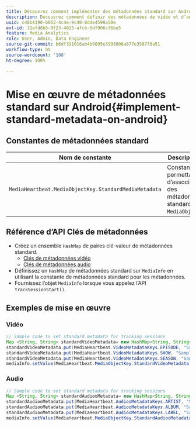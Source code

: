 ```yaml
---
title: Découvrez comment implémenter des métadonnées standard sur Android
description: Découvrez comment définir des métadonnées de vidéo et d’annonce publicitaire standard à envoyer avec les appels de suivi sur Android.
uuid: c48b4190-b062-4c4e-9c40-8dde4598a50e
exl-id: 31afd8b5-0f23-4025-afcb-6df906cf6be5
feature: Media Analytics
role: User, Admin, Data Engineer
source-git-commit: b6df391016ab4b9095e3993808a877e3587f0a51
workflow-type: ht
source-wordcount: '108'
ht-degree: 100%

---
```


# Mise en œuvre de métadonnées standard sur Android{#implement-standard-metadata-on-android}

## Constantes de métadonnées standard

| Nom de constante | Description   |
|---|---|
| `MediaHeartbeat.MediaObjectKey.StandardMediaMetadata` | Constante permettant d’associer des métadonnées standard à `MediaObject`. |

## Référence d’API Clés de métadonnées

* Créez un ensemble `HashMap` de paires clé-valeur de métadonnées standard.
   * [Clés de métadonnées vidéo](https://adobe-marketing-cloud.github.io/media-sdks/reference/android/com/adobe/primetime/va/simple/MediaHeartbeat.VideoMetadataKeys.html)
   * [Clés de métadonnées audio](https://adobe-marketing-cloud.github.io/media-sdks/reference/android/com/adobe/primetime/va/simple/MediaHeartbeat.AudioMetadataKeys.html)
* Définissez un `HashMap` de métadonnées standard sur `MediaInfo` en utilisant la constante de métadonnées standard pour les métadonnées.
* Fournissez l’objet `MediaInfo` lorsque vous appelez l’API `trackSessionStart()`.

## Exemples de mise en œuvre

### Vidéo

```java
// Sample code to set standard metadata for tracking sessions 
Map <String, String> standardVideoMetadata= new HashMap<String, String>(); 
standardVideoMetadata.put(MediaHeartbeat.VideoMetadataKeys.EPISODE, "Sample Episode"); 
standardVideoMetadata.put(MediaHeartbeat.VideoMetadataKeys.SHOW, "Sample Show"); 
standardVideoMetadata.put(MediaHeartbeat.VideoMetadataKeys.SEASON, "Sample Season"); 
mediaInfo.setValue(MediaHeartbeat.MediaObjectKey.StandardVideoMetadata, standardVideoMetadata);
```

### Audio

```java
// Sample code to set standard metadata for tracking sessions 
Map <String, String> standardAudiooMetadata= new HashMap<String, String>(); 
standardAudiooMetadata.put(MediaHeartbeat.AudiooMetadataKeys.ARTIST, "Sample Artist"); 
standardAudiooMetadata.put(MediaHeartbeat.AudiooMetadataKeys.ALBUM, "Sample Album"); 
standardAudiooMetadata.put(MediaHeartbeat.AudiooMetadataKeys.LABEL, "Sample Label"); 
mediaInfo.setValue(MediaHeartbeat.MediaObjectKey.StandardAudiooMetadata, standardAudiooMetadata);
```
